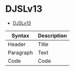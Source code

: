 # DJSLv13
- [DJSLv13](#djslv13)

| Syntax      | Description |
| ----------- | ----------- |
| Header      | Title       |
| Paragraph   | Text        |
| Code        | Code        |


<object data="database/image/kurumi.png" type="application/pdf" width="1000px" height="800px"></object>
